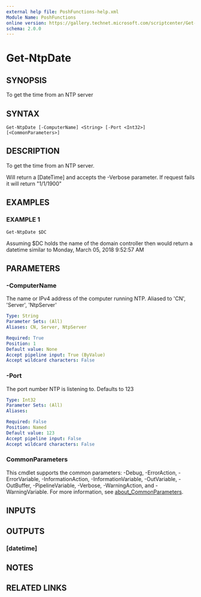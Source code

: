 ```yaml
---
external help file: PoshFunctions-help.xml
Module Name: PoshFunctions
online version: https://gallery.technet.microsoft.com/scriptcenter/Get-MachineType-VM-or-ff43f3a9
schema: 2.0.0
---
```


# Get-NtpDate

## SYNOPSIS
To get the time from an NTP server

## SYNTAX

```
Get-NtpDate [-ComputerName] <String> [-Port <Int32>] [<CommonParameters>]
```

## DESCRIPTION
To get the time from an NTP server.

Will return a \[DateTime\] and accepts the -Verbose parameter.
If request fails it will return "1/1/1900"

## EXAMPLES

### EXAMPLE 1
```
Get-NtpDate $DC
```

Assuming $DC holds the name of the domain controller then would return a datetime similar to
Monday, March 05, 2018 9:52:57 AM

## PARAMETERS

### -ComputerName
The name or IPv4 address of the computer running NTP.
Aliased to 'CN', 'Server', 'NtpServer'

```yaml
Type: String
Parameter Sets: (All)
Aliases: CN, Server, NtpServer

Required: True
Position: 1
Default value: None
Accept pipeline input: True (ByValue)
Accept wildcard characters: False
```

### -Port
The port number NTP is listening to.
Defaults to 123

```yaml
Type: Int32
Parameter Sets: (All)
Aliases:

Required: False
Position: Named
Default value: 123
Accept pipeline input: False
Accept wildcard characters: False
```

### CommonParameters
This cmdlet supports the common parameters: -Debug, -ErrorAction, -ErrorVariable, -InformationAction, -InformationVariable, -OutVariable, -OutBuffer, -PipelineVariable, -Verbose, -WarningAction, and -WarningVariable. For more information, see [about_CommonParameters](http://go.microsoft.com/fwlink/?LinkID=113216).

## INPUTS

## OUTPUTS

### [datetime]
## NOTES

## RELATED LINKS
